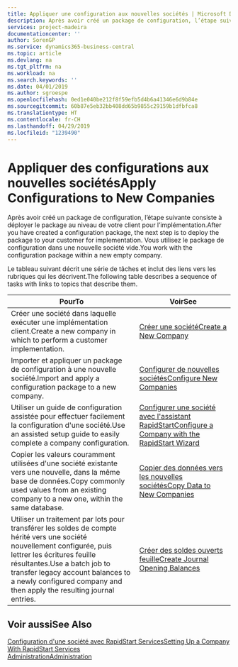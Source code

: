 ```yaml
---
title: Appliquer une configuration aux nouvelles sociétés | Microsoft Docs
description: Après avoir créé un package de configuration, l’étape suivante consiste à déployer le package au niveau de votre client pour l’implémentation. Vous utilisez la configuration avec une nouvelle société vide.
services: project-madeira
documentationcenter: ''
author: SorenGP
ms.service: dynamics365-business-central
ms.topic: article
ms.devlang: na
ms.tgt_pltfrm: na
ms.workload: na
ms.search.keywords: ''
ms.date: 04/01/2019
ms.author: sgroespe
ms.openlocfilehash: 0ed1e040be212f8f59efb5d4b6a41346e6d9b84e
ms.sourcegitcommit: 60b87e5eb32bb408dd65b9855c29159b1dfbfca8
ms.translationtype: HT
ms.contentlocale: fr-CH
ms.lasthandoff: 04/29/2019
ms.locfileid: "1239490"
---
```

# <a name="apply-configurations-to-new-companies"></a><span data-ttu-id="c1da9-104">Appliquer des configurations aux nouvelles sociétés</span><span class="sxs-lookup"><span data-stu-id="c1da9-104">Apply Configurations to New Companies</span></span>
<span data-ttu-id="c1da9-105">Après avoir créé un package de configuration, l’étape suivante consiste à déployer le package au niveau de votre client pour l’implémentation.</span><span class="sxs-lookup"><span data-stu-id="c1da9-105">After you have created a configuration package, the next step is to deploy the package to your customer for implementation.</span></span> <span data-ttu-id="c1da9-106">Vous utilisez le package de configuration dans une nouvelle société vide.</span><span class="sxs-lookup"><span data-stu-id="c1da9-106">You work with the configuration package within a new empty company.</span></span>  

 <span data-ttu-id="c1da9-107">Le tableau suivant décrit une série de tâches et inclut des liens vers les rubriques qui les décrivent.</span><span class="sxs-lookup"><span data-stu-id="c1da9-107">The following table describes a sequence of tasks with links to topics that describe them.</span></span>

|<span data-ttu-id="c1da9-108">**Pour**</span><span class="sxs-lookup"><span data-stu-id="c1da9-108">**To**</span></span>|<span data-ttu-id="c1da9-109">**Voir**</span><span class="sxs-lookup"><span data-stu-id="c1da9-109">**See**</span></span>|  
|------------|-------------|  
|<span data-ttu-id="c1da9-110">Créer une société dans laquelle exécuter une implémentation client.</span><span class="sxs-lookup"><span data-stu-id="c1da9-110">Create a new company in which to perform a customer implementation.</span></span>|[<span data-ttu-id="c1da9-111">Créer une société</span><span class="sxs-lookup"><span data-stu-id="c1da9-111">Create a New Company</span></span>](admin-how-to-create-a-new-company.md)|  
|<span data-ttu-id="c1da9-112">Importer et appliquer un package de configuration à une nouvelle société.</span><span class="sxs-lookup"><span data-stu-id="c1da9-112">Import and apply a configuration package to a new company.</span></span>|[<span data-ttu-id="c1da9-113">Configurer de nouvelles sociétés</span><span class="sxs-lookup"><span data-stu-id="c1da9-113">Configure New Companies</span></span>](admin-how-to-configure-new-companies.md)|  
|<span data-ttu-id="c1da9-114">Utiliser un guide de configuration assistée pour effectuer facilement la configuration d'une société.</span><span class="sxs-lookup"><span data-stu-id="c1da9-114">Use an assisted setup guide to easily complete a company configuration.</span></span>|[<span data-ttu-id="c1da9-115">Configurer une société avec l'assistant RapidStart</span><span class="sxs-lookup"><span data-stu-id="c1da9-115">Configure a Company with the RapidStart Wizard</span></span>](admin-how-to-configure-a-company-with-the-rapidstart-wizard.md)|
|<span data-ttu-id="c1da9-116">Copier les valeurs couramment utilisées d'une société existante vers une nouvelle, dans la même base de données.</span><span class="sxs-lookup"><span data-stu-id="c1da9-116">Copy commonly used values from an existing company to a new one, within the same database.</span></span>|[<span data-ttu-id="c1da9-117">Copier des données vers les nouvelles sociétés</span><span class="sxs-lookup"><span data-stu-id="c1da9-117">Copy Data to New Companies</span></span>](admin-how-to-copy-data-to-new-companies.md)|  
|<span data-ttu-id="c1da9-118">Utiliser un traitement par lots pour transférer les soldes de compte hérité vers une société nouvellement configurée, puis lettrer les écritures feuille résultantes.</span><span class="sxs-lookup"><span data-stu-id="c1da9-118">Use a batch job to transfer legacy account balances to a newly configured company and then apply the resulting journal entries.</span></span>|[<span data-ttu-id="c1da9-119">Créer des soldes ouverts feuille</span><span class="sxs-lookup"><span data-stu-id="c1da9-119">Create Journal Opening Balances</span></span>](admin-how-to-create-journal-opening-balances.md)|  

## <a name="see-also"></a><span data-ttu-id="c1da9-120">Voir aussi</span><span class="sxs-lookup"><span data-stu-id="c1da9-120">See Also</span></span>  
[<span data-ttu-id="c1da9-121">Configuration d'une société avec RapidStart Services</span><span class="sxs-lookup"><span data-stu-id="c1da9-121">Setting Up a Company With RapidStart Services</span></span>](admin-set-up-a-company-with-rapidstart.md)  
[<span data-ttu-id="c1da9-122">Administration</span><span class="sxs-lookup"><span data-stu-id="c1da9-122">Administration</span></span>](admin-setup-and-administration.md)
